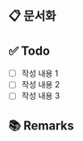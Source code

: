 ## 📋 문서화
<!-- 문서화한 내용 또는 변경사항을 적습니다. -->

## ✅ Todo
- [ ] 작성 내용 1
- [ ] 작성 내용 2
- [ ] 작성 내용 3

## 📚 Remarks
<!-- 비고사항이 있었다면 적기 -->
